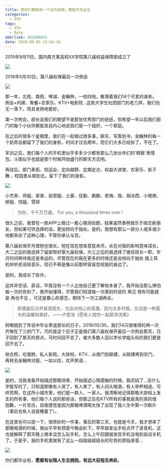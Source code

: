 ```yaml
---
title: 愿你们都能有一个远大前程，都能不负此生
categories:
  - XTU
tags:
  - XTU
  - Date
abbrlink: 201806031
date: 2018-06-03 23:54:14
---
```


2015年9月11日，国内南方某高校XX学院第八届权益保障部成立了

![](http://p7n85i5tr.bkt.clouddn.com/zhouie/img/qbr/mmexport1528086323199.jpg)

2016年5月30日，第八届权保最后一次例会

![](http://p7n85i5tr.bkt.clouddn.com/zhouie/img/qbr/mmexport1528086326268.jpg)

那一年，北苑、南苑、琴湖、金翰林，一校四地，散落着我们14个可爱的身影。
例会+内建、聚餐+农家乐、KTV+电影院…这些大学生社团部门的老几样，我们也无一落下，而且发扬地更好。

第一次例会，部长说我们的期望不是那张优秀部门的纸纸，但希望一年以后我们部门的每个小伙伴都能发自内心地说我们是一个组织，一个家庭。

在之后的很多个星期里，我们在一起做过很多事，聊天、写策划书，金翰林的每一个奶茶店都留下了我们的身影，时间才过去两年，而它们大多已经拆了，不在了。

军训之后，我们每个人的手机里似乎多多少少都有那么几张伙伴们的'精致'表情包，斗图似乎也就是那个时候开始盛行的聊天方式吧。

再往后，部门素拓、校运会、定向越野、定期走访、权益大讲堂、农家乐、影子舞… 校园里从南到北，留下了我们的身影。

![](http://p7n85i5tr.bkt.clouddn.com/zhouie/img/qbr/mmexport1528086334770.jpg)

小杰哥、师姐、翠翠、丽君姐、土豪、佳勤、鹏鹏、老梅、我、胡冰西、小艳艳、婷姐、悦姐、雪球

>为你，千千万万遍。
>For you, a thousand times over !

很久之前，我曾在一款APP上做过一套心理测验题，结果虽然表明我乐于结交新朋友，但如果可供选择的话，更加倾向于独处。是的，我想有那么一部分人或多或少地都夹杂了这种心理，不管你承认与否。

第八届权保岁月很短也很长，短在现在想来意犹未尽，长在对我的影响意味深长。大二之后的我选择了留部带好第九届权保，大三之后的我选择了接任班长一职，岁月时间啊待我还是幸运的，尽管现在的我在更多的时候还是会倾向于独处 插上耳机听听民谣轻音乐，但已不再是像以前那样容易忽视我的身边了。

是的，我成长了些许。

这并非空话、孬话，毕竟没有一个人比他自己更了解他本身了。我开始没那么惧怕每一次的告别了，我开始懂得，尽管我们知道每一次离别时说的 再见 很有可能就是 再也不见 ，可还是要心存感念，期待下一次江湖再会。

>即便最后分开甚至陌生，也会对他心存感激。因为太多时候，交谈是一种莫大的温暖和美好。
>——卢思浩《愿有人陪你一起颠沛流离》

转眼就到了传说中毕业季送部长的日子，2018/05/30，我们14只很难得的再一次齐聚在了三拱门下。巧的是这个日子正是我们第八届权保开最后一次例会那天，日子回到了那天的原点，可时间回不去了，被大多数人冠以学长学姐头衔的我们更是回不去了。

拍合照，吃蛋糕，私人影院，大排档，KTV… 从南门到联建，从联建再到东门，再转去金翰林对面，一如以往，欢声笑语…

![](http://p7n85i5tr.bkt.clouddn.com/zhouie/img/qbr/mmexport1528086340340.jpg)

是的，当我准备开始描述那晚场景、开始描述心情感触的时候，我迟钝了…没什么字能写的了，只知道那晚有人哭了，有人笑了，有人闷头喝酒，有人举杯相送，可终究啊，在这所小城市里，他们是一群人、一家人。我清晰地记得那晚大排档上发生的所有事、他们每个人说的那些话，但那之后在KTV所有的事我是真的真的很抱歉，一片空白，自我感觉是因为那晚啤酒喝太快了出现了我人生中第一次断片（事后也有人说是睡着了）。

在这里也可以提一下，很奇妙的一件事，事后的第三天，也就是今天，我才想来了那晚喝酒的时候，我似乎早有预感今晚会趴下，早早就拿出手机点开了录音机，这也就解释了那天晚上根本没怎么玩手机，怎么上午回寝就发现手机没电到自动关机了。于是乎，我的手机里就有了这么一段超级超级长的珍贵的原始录音…

![](http://p7n85i5tr.bkt.clouddn.com/zhouie/img/qbr/IMG_20180517_090955_mh1526520382106.jpg)

你们都毕业啦，**愿都有似锦人生去拥抱，有远大前程去奔赴**。